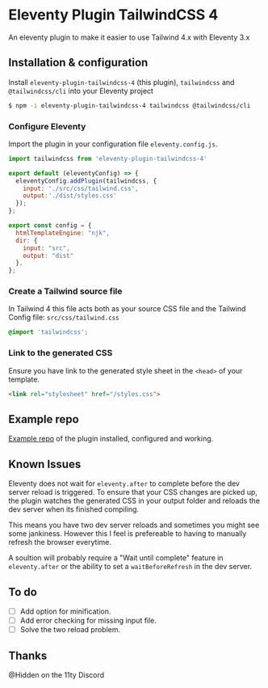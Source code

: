 # Eleventy Plugin TailwindCSS 4 
An eleventy plugin to make it easier to use Tailwind 4.x with Eleventy 3.x

## Installation & configuration

Install `eleventy-plugin-tailwindcss-4` (this plugin), `tailwindcss` and `@tailwindcss/cli` into your Eleventy project
```bash
$ npm -i eleventy-plugin-tailwindcss-4 tailwindcss @tailwindcss/cli 
```
### Configure Eleventy
Import the plugin in your configuration file `eleventy.config.js`.
```js
import tailwindcss from 'eleventy-plugin-tailwindcss-4'

export default (eleventyConfig) => {
  eleventyConfig.addPlugin(tailwindcss, {
    input: './src/css/tailwind.css',
    output:'./dist/styles.css'
  });
};

export const config = {
  htmlTemplateEngine: "njk",
  dir: {
    input: "src",
    output: "dist"
  },
};
```
### Create a Tailwind source file
 In Tailwind 4 this file acts both as your source CSS file and the Tailwind Config file: `src/css/tailwind.css`
```css
@import 'tailwindcss';
```
### Link to the generated CSS
Ensure you have link to the generated style sheet in the `<head>` of your template.

```html
<link rel="stylesheet" href="/styles.css">
```

## Example repo
[Example repo](https://github.com/dwkns/etw-minimal) of the plugin installed, configured and working.

## Known Issues
Eleventy does not wait for `eleventy.after` to complete before the dev server reload is triggered. To ensure that your CSS changes are picked up, the plugin watches the generated CSS in your output folder and reloads the dev server when its finished compiling. 

This means you have two dev server reloads and sometimes you might see some jankiness. However this I feel is prefereable to having to manually refresh the browser everytime. 

A soultion will probably require a "Wait until complete" feature in `eleventy.after` or the ability to set a `waitBeforeRefresh` in the dev server.  

## To do
- [ ] Add option for minification.
- [ ] Add error checking for missing input file.
- [ ] Solve the two reload problem. 

## Thanks
@Hidden on the 11ty Discord

